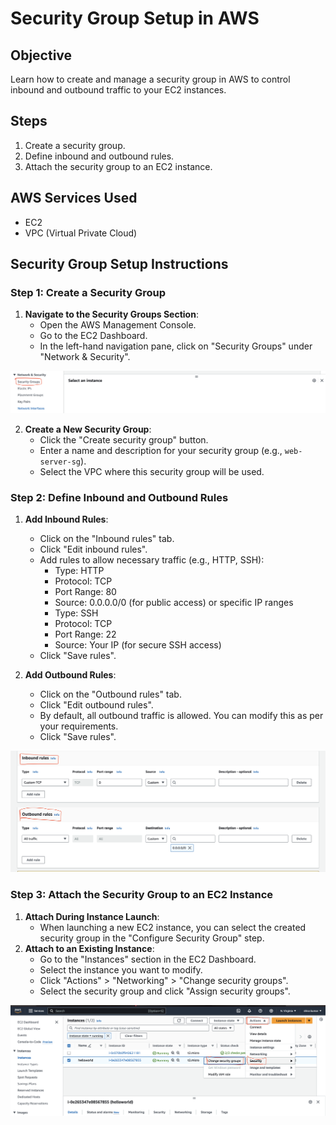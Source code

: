 # Security Group Setup in AWS

## Objective
Learn how to create and manage a security group in AWS to control inbound and outbound traffic to your EC2 instances.

## Steps
1. Create a security group.
2. Define inbound and outbound rules.
3. Attach the security group to an EC2 instance.

## AWS Services Used
- EC2
- VPC (Virtual Private Cloud)

## Security Group Setup Instructions

### Step 1: Create a Security Group

1. **Navigate to the Security Groups Section**:
   - Open the AWS Management Console.
   - Go to the EC2 Dashboard.
   - In the left-hand navigation pane, click on "Security Groups" under "Network & Security".

![sg_01](https://github.com/shiva-kumar-biru/aws_cloud/blob/main/projects/ec2-instance-management/docs/sg_01.png)


2. **Create a New Security Group**:
   - Click the "Create security group" button.
   - Enter a name and description for your security group (e.g., `web-server-sg`).
   - Select the VPC where this security group will be used.

### Step 2: Define Inbound and Outbound Rules
1. **Add Inbound Rules**:
   - Click on the "Inbound rules" tab.
   - Click "Edit inbound rules".
   - Add rules to allow necessary traffic (e.g., HTTP, SSH):
     - Type: HTTP
     - Protocol: TCP
     - Port Range: 80
     - Source: 0.0.0.0/0 (for public access) or specific IP ranges
     - Type: SSH
     - Protocol: TCP
     - Port Range: 22
     - Source: Your IP (for secure SSH access)
   - Click "Save rules".

2. **Add Outbound Rules**:
   - Click on the "Outbound rules" tab.
   - Click "Edit outbound rules".
   - By default, all outbound traffic is allowed. You can modify this as per your requirements.
   - Click "Save rules".

![sg_02](https://github.com/shiva-kumar-biru/aws_cloud/blob/main/projects/ec2-instance-management/docs/sg_02.png)



### Step 3: Attach the Security Group to an EC2 Instance
1. **Attach During Instance Launch**:
   - When launching a new EC2 instance, you can select the created security group in the "Configure Security Group" step.
2. **Attach to an Existing Instance**:
   - Go to the "Instances" section in the EC2 Dashboard.
   - Select the instance you want to modify.
   - Click "Actions" > "Networking" > "Change security groups".
   - Select the security group and click "Assign security groups".

![sg_03](https://github.com/shiva-kumar-biru/aws_cloud/blob/main/projects/ec2-instance-management/docs/sg_03.png)
